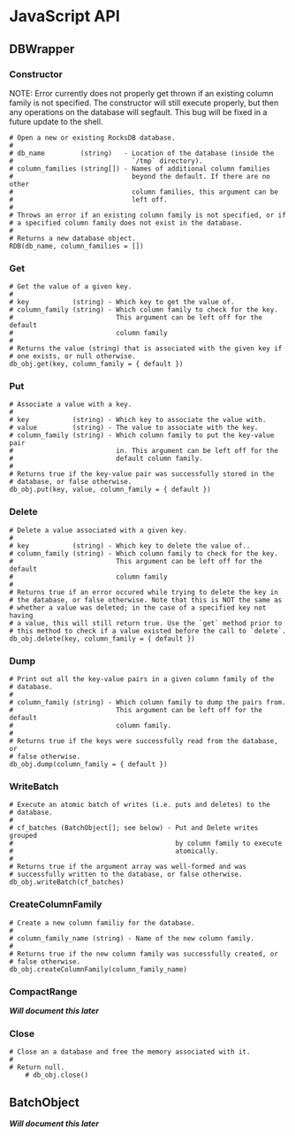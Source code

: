 # JavaScript API

## DBWrapper

### Constructor

NOTE: Error currently does not properly get thrown if an existing column family
is not specified. The constructor will still execute properly, but then any
operations on the database will segfault. This bug will be fixed in a future
update to the shell.

    # Open a new or existing RocksDB database.
	#
	# db_name         (string)   - Location of the database (inside the
	#                              `/tmp` directory).
	# column_families (string[]) - Names of additional column families
	#                              beyond the default. If there are no other
	#                              column families, this argument can be
    #                              left off.
	#
	# Throws an error if an existing column family is not specified, or if
	# a specified column family does not exist in the database.
	#
	# Returns a new database object.
	RDB(db_name, column_families = [])

### Get

	# Get the value of a given key.
	#
	# key           (string) - Which key to get the value of.
	# column_family (string) - Which column family to check for the key.
	#                          This argument can be left off for the default
	#                          column family
	#
	# Returns the value (string) that is associated with the given key if
	# one exists, or null otherwise.
	db_obj.get(key, column_family = { default })

### Put

	# Associate a value with a key.
	#
	# key           (string) - Which key to associate the value with.
	# value         (string) - The value to associate with the key.
	# column_family (string) - Which column family to put the key-value pair
	#                          in. This argument can be left off for the
	#                          default column family.
	#
	# Returns true if the key-value pair was successfully stored in the
	# database, or false otherwise.
	db_obj.put(key, value, column_family = { default })

### Delete

	# Delete a value associated with a given key.
    #
	# key           (string) - Which key to delete the value of..
	# column_family (string) - Which column family to check for the key.
	#                          This argument can be left off for the default
	#                          column family
	#
	# Returns true if an error occured while trying to delete the key in
	# the database, or false otherwise. Note that this is NOT the same as
	# whether a value was deleted; in the case of a specified key not having
	# a value, this will still return true. Use the `get` method prior to
	# this method to check if a value existed before the call to `delete`.
	db_obj.delete(key, column_family = { default })

### Dump

    # Print out all the key-value pairs in a given column family of the
    # database.
	#
	# column_family (string) - Which column family to dump the pairs from.
	#                          This argument can be left off for the default
	#                          column family.
	#
	# Returns true if the keys were successfully read from the database, or
	# false otherwise.
	db_obj.dump(column_family = { default })

### WriteBatch

	# Execute an atomic batch of writes (i.e. puts and deletes) to the
    # database.
	#
	# cf_batches (BatchObject[]; see below) - Put and Delete writes grouped
	#                                         by column family to execute
	#                                         atomically.
	#
	# Returns true if the argument array was well-formed and was
	# successfully written to the database, or false otherwise.
	db_obj.writeBatch(cf_batches)

### CreateColumnFamily

	# Create a new column familiy for the database.
	#
	# column_family_name (string) - Name of the new column family.
	#
	# Returns true if the new column family was successfully created, or
	# false otherwise.
	db_obj.createColumnFamily(column_family_name)

### CompactRange

***Will document this later***

### Close

	# Close an a database and free the memory associated with it.
	#
	# Return null.
		# db_obj.close()


## BatchObject

***Will document this later***
